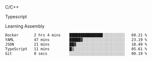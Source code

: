 <p>C/C++</p>
<p> Typescript</p>
<p>Learning Assembly</p>

<!--START_SECTION:waka-->

```txt
Docker       2 hrs 4 mins    ███████████████░░░░░░░░░░   60.21 %
YAML         47 mins         █████▓░░░░░░░░░░░░░░░░░░░   23.19 %
JSON         21 mins         ██▓░░░░░░░░░░░░░░░░░░░░░░   10.49 %
TypeScript   11 mins         █▒░░░░░░░░░░░░░░░░░░░░░░░   05.61 %
Git          0 secs          ░░░░░░░░░░░░░░░░░░░░░░░░░   00.19 %
```

<!--END_SECTION:waka-->
